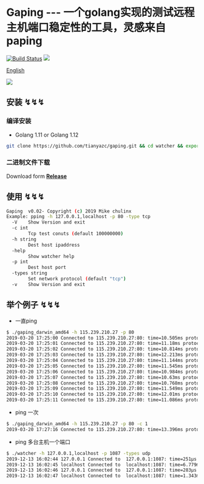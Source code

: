 # Gaping ---  一个golang实现的测试远程主机端口稳定性的工具，灵感来自paping

[![Build Status](https://travis-ci.org/tianyazc/gaping.svg?branch=master)](https://github.com/tianyazc/gaping)
[![](https://badge.juejin.im/entry/5c96245ce51d450a0e0a5c08/likes.svg?style=flat)](https://juejin.im/post/5c9623246fb9a070d14c33fc)

[English](https://github.com/tianyazc/gaping)

![](https://raw.githubusercontent.com/chulinx/imgs/master/2019-12-13-16.19.19.gif)

## 安装 ↯↯↯
### 编译安装
  - Golang 1.11 or Golang 1.12
```bash
git clone https://github.com/tianyazc/gaping.git && cd watcher && export GO111MODULE=on go build
```

### 二进制文件下载
Download form [**Release**](https://github.com/tianyazc/gaping/releases/tag/0.1)

## 使用 ↯↯↯

```bash
Gaping  v0.02- Copyright (c) 2019 Mike chulinx
Example: pping -h 127.0.0.1,localhost -p 80 -type tcp
  -V	Show Version and exit
  -c int
    	Tcp test conuts (default 100000000)
  -h string
    	Dest host ipaddress
  -help
    	Show watcher help
  -p int
    	Dest host port
  -types string
    	Set network protocol (default "tcp")
  -v	Show Version and exit
```

## 举个例子 ↯↯↯

- 一直ping

```bash
$ ./gaping_darwin_amd64 -h 115.239.210.27 -p 80
2019-03-20 17:25:00 Connected to 115.239.210.27:80: time=10.505ms protocol=TCP port=80
2019-03-20 17:25:01 Connected to 115.239.210.27:80: time=11.18ms protocol=TCP port=80
2019-03-20 17:25:02 Connected to 115.239.210.27:80: time=10.814ms protocol=TCP port=80
2019-03-20 17:25:03 Connected to 115.239.210.27:80: time=12.213ms protocol=TCP port=80
2019-03-20 17:25:04 Connected to 115.239.210.27:80: time=11.144ms protocol=TCP port=80
2019-03-20 17:25:05 Connected to 115.239.210.27:80: time=11.545ms protocol=TCP port=80
2019-03-20 17:25:06 Connected to 115.239.210.27:80: time=10.984ms protocol=TCP port=80
2019-03-20 17:25:07 Connected to 115.239.210.27:80: time=10.63ms protocol=TCP port=80
2019-03-20 17:25:08 Connected to 115.239.210.27:80: time=10.768ms protocol=TCP port=80
2019-03-20 17:25:09 Connected to 115.239.210.27:80: time=11.549ms protocol=TCP port=80
2019-03-20 17:25:10 Connected to 115.239.210.27:80: time=12.01ms protocol=TCP port=80
2019-03-20 17:25:11 Connected to 115.239.210.27:80: time=11.086ms protocol=TCP port=80
```
- ping 一次
```bash
$ ./gaping_darwin_amd64 -h 115.239.210.27 -p 80 -c 1
2019-03-20 17:27:16 Connected to 115.239.210.27:80: time=13.396ms protocol=TCP port=80
```
- ping 多台主机一个端口
```bash
$ ./watcher -h 127.0.0.1,localhost -p 1087 -types udp
2019-12-13 16:02:44 127.0.0.1 Connected to  127.0.0.1:1087: time=251µs protocol=udp port=1087
2019-12-13 16:02:45 localhost Connected to  localhost:1087: time=6.779ms protocol=udp port=1087
2019-12-13 16:02:46 127.0.0.1 Connected to  127.0.0.1:1087: time=283µs protocol=udp port=1087
2019-12-13 16:02:47 localhost Connected to  localhost:1087: time=1.343ms protocol=udp port=1087
```
